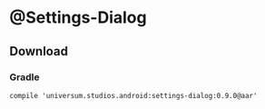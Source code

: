 @Settings-Dialog
===============

## Download ##

### Gradle ###

    compile 'universum.studios.android:settings-dialog:0.9.0@aar'

